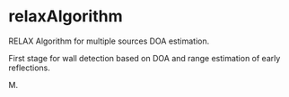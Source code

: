 # relaxAlgorithm
RELAX Algorithm for multiple sources DOA estimation.

First stage for wall detection based on DOA and range estimation of early reflections.

M.
